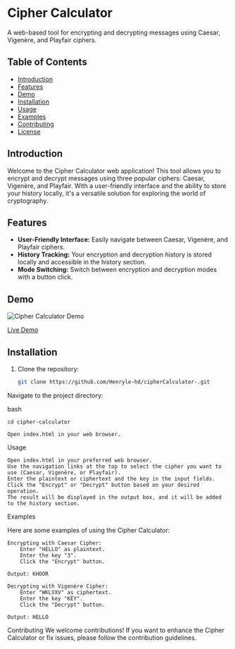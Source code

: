 # Cipher Calculator

A web-based tool for encrypting and decrypting messages using Caesar, Vigenère, and Playfair ciphers.

## Table of Contents

- [Introduction](#introduction)
- [Features](#features)
- [Demo](#demo)
- [Installation](#installation)
- [Usage](#usage)
- [Examples](#examples)
- [Contributing](#contributing)
- [License](#license)

## Introduction

Welcome to the Cipher Calculator web application! This tool allows you to encrypt and decrypt messages using three popular ciphers: Caesar, Vigenère, and Playfair. With a user-friendly interface and the ability to store your history locally, it's a versatile solution for exploring the world of cryptography.

## Features

- **User-Friendly Interface:** Easily navigate between Caesar, Vigenère, and Playfair ciphers.
- **History Tracking:** Your encryption and decryption history is stored locally and accessible in the history section.
- **Mode Switching:** Switch between encryption and decryption modes with a button click.

## Demo

![Cipher Calculator Demo](link_to_demo_gif_or_screenshot.gif)

[Live Demo](https://ciphercalculator.netlify.app/) 

## Installation

1. Clone the repository:

   ```bash
   git clone https://github.com/Henryle-hd/cipherCalculator-.git

Navigate to the project directory:

bash

    cd cipher-calculator

    Open index.html in your web browser.

Usage

    Open index.html in your preferred web browser.
    Use the navigation links at the top to select the cipher you want to use (Caesar, Vigenère, or Playfair).
    Enter the plaintext or ciphertext and the key in the input fields.
    Click the "Encrypt" or "Decrypt" button based on your desired operation.
    The result will be displayed in the output box, and it will be added to the history section.

Examples

Here are some examples of using the Cipher Calculator:

    Encrypting with Caesar Cipher:
        Enter "HELLO" as plaintext.
        Enter the key "3".
        Click the "Encrypt" button.

    Output: KHOOR

    Decrypting with Vigenère Cipher:
        Enter "WKLVXV" as ciphertext.
        Enter the key "KEY".
        Click the "Decrypt" button.

    Output: HELLO

Contributing
We welcome contributions! If you want to enhance the Cipher Calculator or fix issues, please follow the contribution guidelines.


